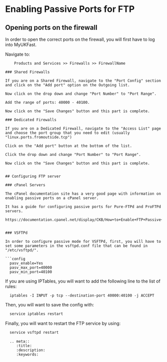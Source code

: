 # Enabling Passive Ports for FTP

## Opening ports on the firewall

In order to open the correct ports on the firewall, you will first have to log into MyUKFast.

Navigate to:

```path
    Products and Services >> Firewalls >> FirewallName
	
### Shared Firewalls

If you are on a Shared Firewall, navigate to the "Port Config" section and click on the "Add port" option on the Outgoing list.

Now click on the drop down and change "Port Number" to "Port Range".

Add the range of ports: 40000 - 40100.

Now click on the "Save Changes" button and this part is complete.

### Dedicated Firewalls

If you are on a Dedicated Firewall, navigate to the "Access List" page and choose the port group that you need to edit (usually "linux.ports.fromoutside.tcp")

Click on the "Add port" button at the bottom of the list.

Click the drop down and change "Port Number" to "Port Range".

Now click on the "Save Changes" button and this part is complete.


## Configuring FTP server

### cPanel Servers

The cPanel documentation site has a very good page with information on enabling passive ports on a cPanel server.

It has a guide for configuring passive ports for Pure-FTPd and ProFTPd servers.

https://documentation.cpanel.net/display/CKB/How+to+Enable+FTP+Passive+Mode


### VSFTPd

In order to configure passive mode for VSFTPd, first, you will have to set some parameters in the vsftpd.conf file that can be found in "/etc/vsftpd/".

```config
  pasv_enable=Yes
  pasv_max_port=40000
  pasv_min_port=40100
```

If you are using IPTables, you will want to add the following line to the list of rules:

```iptablesrule
  iptables -I INPUT -p tcp --destination-port 40000:40100 -j ACCEPT
```

Then, you will want to save the config with:

```bash
  service iptables restart
```

Finally, you will want to restart the FTP service by using:

```bash
  service vsftpd restart
```

```eval_rst
  .. meta::
     :title:
     :description: 
     :keywords:
